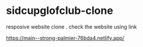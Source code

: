 # sidcupglofclub-clone
resposive website clone .
 check the website using link
 
 https://main--strong-palmier-76bda4.netlify.app/
